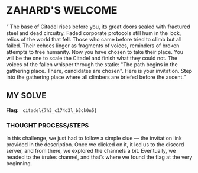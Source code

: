 # ZAHARD'S WELCOME
“ The base of Citadel rises before you, its great doors sealed with fractured steel and dead circuitry. Faded corporate protocols 
still hum in the lock, relics of the world that fell. Those who came before tried to climb but all failed. Their echoes linger as 
fragments of voices, reminders of broken attempts to free humanity. Now you have chosen to take their place. You will be the one to 
scale the Citadel and finish what they could not. The voices of the fallen whisper through the static: 
"The path begins in the gathering place. There, candidates are chosen". Here is your invitation. Step into the gathering place where 
all climbers are briefed before the ascent.”

## MY SOLVE
**Flag:** ` citadel{7h3_c174d3l_b3ck0n5}`

### THOUGHT PROCESS/STEPS
In this challenge, we just had to follow a simple clue — the invitation link provided in the description. Once we clicked on it, 
it led us to the discord server, and from there, we explored the channels a bit. Eventually, we headed to the #rules channel, and 
that’s where we found the flag at the very beginning.
